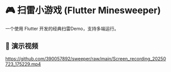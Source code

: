# 🎮 扫雷小游戏 (Flutter Minesweeper)

一个使用 Flutter 开发的经典扫雷Demo，支持多端运行。

## 📱 演示视频

https://github.com/390057892/sweeper/raw/main/Screen_recording_20250723_175229.mp4


